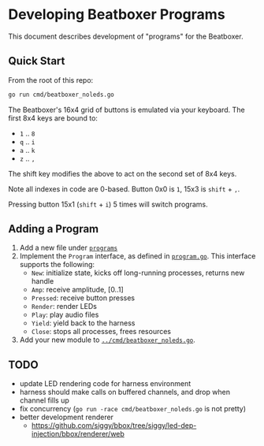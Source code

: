 # Developing Beatboxer Programs

This document describes development of "programs" for the Beatboxer.

## Quick Start

From the root of this repo:

```bash
go run cmd/beatboxer_noleds.go
```

The Beatboxer's 16x4 grid of buttons is emulated via your keyboard. The first
8x4 keys are bound to:
- `1` .. `8`
- `q` .. `i`
- `a` .. `k`
- `z` .. `,`

The shift key modifies the above to act on the second set of 8x4 keys.

Note all indexes in code are 0-based. Button 0x0 is `1`, 15x3 is `shift` + `,`.

Pressing button 15x1 (`shift` + `i`) 5 times will switch programs.

## Adding a Program

1. Add a new file under [`programs`](programs/)
1. Implement the `Program` interface, as defined in [`program.go`](program.go).
    This interface supports the following:
    - `New`: initialize state, kicks off long-running processes, returns new handle
    - `Amp`: receive amplitude, [0..1]
    - `Pressed`: receive button presses
    - `Render`: render LEDs
    - `Play`: play audio files
    - `Yield`: yield back to the harness
    - `Close`: stops all processes, frees resources
1. Add your new module to [`../cmd/beatboxer_noleds.go`](../cmd/beatboxer_noleds.go).

## TODO

- update LED rendering code for harness environment
- harness should make calls on buffered channels, and drop when channel fills up
- fix concurrency (`go run -race cmd/beatboxer_noleds.go` is not pretty)
- better development renderer
  - https://github.com/siggy/bbox/tree/siggy/led-dep-injection/bbox/renderer/web

